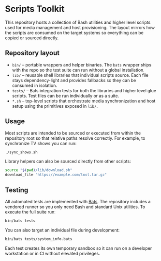 # Scripts Toolkit

This repository hosts a collection of Bash utilities and higher level scripts used for
media management and host provisioning. The layout mirrors how the scripts are
consumed on the target systems so everything can be copied or sourced directly.

## Repository layout

- `bin/` – portable wrappers and helper binaries. The `bats` wrapper ships with the
  repo so the test suite can run without a global installation.
- `lib/` – reusable shell libraries that individual scripts source. Each file stays
  dependency-light and provides fallbacks so they can be consumed in isolation.
- `tests/` – Bats integration tests for both the libraries and higher level glue
  scripts. Test files can be run individually or as a suite.
- `*.sh` – top-level scripts that orchestrate media synchronization and host setup
  using the primitives exposed in `lib/`.

## Usage

Most scripts are intended to be sourced or executed from within the repository
root so that relative paths resolve correctly. For example, to synchronize TV
shows you can run:

```bash
./sync_shows.sh
```

Library helpers can also be sourced directly from other scripts:

```bash
source "$(pwd)/lib/download.sh"
download_file "https://example.com/tool.tar.gz"
```

## Testing

All automated tests are implemented with [Bats](https://bats-core.readthedocs.io/).
The repository includes a vendored runner so you only need Bash and standard Unix
utilities. To execute the full suite run:

```bash
bin/bats tests
```

You can also target an individual file during development:

```bash
bin/bats tests/system_info.bats
```

Each test creates its own temporary sandbox so it can run on a developer
workstation or in CI without elevated privileges.

